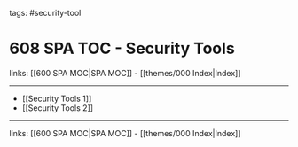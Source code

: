 tags: #security-tool 

# 608 SPA TOC - Security Tools

links: [[600 SPA MOC|SPA MOC]] - [[themes/000 Index|Index]]

---

* [[Security Tools 1]]
* [[Security Tools 2]]

---
links: [[600 SPA MOC|SPA MOC]] - [[themes/000 Index|Index]]